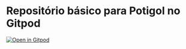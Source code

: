 # Repositório básico para Potigol no Gitpod

[![Open in Gitpod](https://gitpod.io/button/open-in-gitpod.svg)](https://gitpod.io/#https://github.com/potigol/potigol-image)
